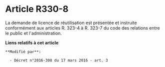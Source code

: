 # Article R330-8

La demande de licence de réutilisation est présentée et instruite conformément
aux articles R. 323-4 à R. 323-7 du code des relations entre le public et l'administration.

**Liens relatifs à cet article**

	**Modifié par**:

	  - Décret n°2016-308 du 17 mars 2016 - art. 3

